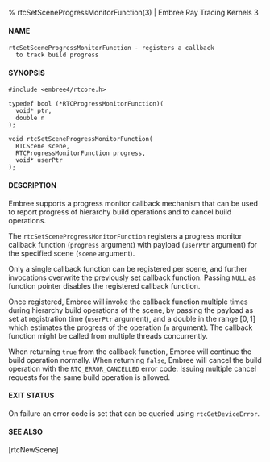 % rtcSetSceneProgressMonitorFunction(3) | Embree Ray Tracing Kernels 3

#### NAME

    rtcSetSceneProgressMonitorFunction - registers a callback
      to track build progress

#### SYNOPSIS

    #include <embree4/rtcore.h>

    typedef bool (*RTCProgressMonitorFunction)(
      void* ptr,
      double n
    );

    void rtcSetSceneProgressMonitorFunction(
      RTCScene scene,
      RTCProgressMonitorFunction progress,
      void* userPtr
    );

#### DESCRIPTION

Embree supports a progress monitor callback mechanism that can be
used to report progress of hierarchy build operations and to cancel
build operations.

The `rtcSetSceneProgressMonitorFunction` registers a progress monitor
callback function (`progress` argument) with payload (`userPtr` argument)
for the specified scene (`scene` argument).

Only a single callback function can be registered per scene, and
further invocations overwrite the previously set callback function.
Passing `NULL` as function pointer disables the registered callback
function.

Once registered, Embree will invoke the callback function multiple
times during hierarchy build operations of the scene, by passing the
payload as set at registration time (`userPtr` argument), and a double
in the range $[0, 1]$ which estimates the progress of the operation
(`n` argument). The callback function might be called from multiple
threads concurrently.

When returning `true` from the callback function, Embree will continue
the build operation normally. When returning `false`, Embree will
cancel the build operation with the `RTC_ERROR_CANCELLED` error
code. Issuing multiple cancel requests for the same build operation is
allowed.

#### EXIT STATUS

On failure an error code is set that can be queried using
`rtcGetDeviceError`.

#### SEE ALSO

[rtcNewScene]
